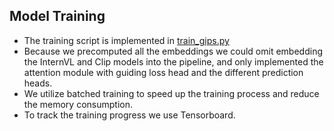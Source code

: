 ## Model Training

- The training script is implemented in [train_gips.py](train_gips.py)
- Because we precomputed all the embeddings we could omit embedding the InternVL and Clip models into the pipeline, and
  only implemented the attention module with guiding loss head and the different prediction heads.
- We utilize batched training to speed up the training process and reduce the memory consumption.
- To track the training progress we use Tensorboard.